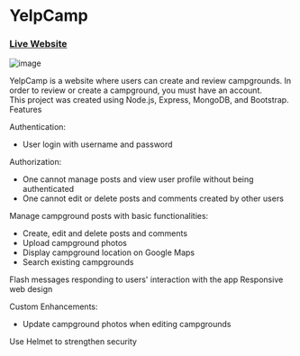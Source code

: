 # YelpCamp

### [Live Website](https://yelpcamp-kk.herokuapp.com/)

![image](https://user-images.githubusercontent.com/68249678/124349389-5ba21800-dc0c-11eb-959c-8ea76d20b49b.png)

YelpCamp is a website where users can create and review campgrounds. In order to review or create a campground, you must have an account. \
This project was created using Node.js, Express, MongoDB, and Bootstrap.
Features

Authentication:
- User login with username and password

Authorization:
- One cannot manage posts and view user profile without being authenticated
- One cannot edit or delete posts and comments created by other users

Manage campground posts with basic functionalities:
- Create, edit and delete posts and comments
- Upload campground photos
- Display campground location on Google Maps
- Search existing campgrounds

Flash messages responding to users' interaction with the app
Responsive web design

Custom Enhancements:
- Update campground photos when editing campgrounds

Use Helmet to strengthen security
